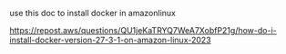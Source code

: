 
use this doc to install docker in amazonlinux

https://repost.aws/questions/QU1jeKaTRYQ7WeA7XobfP21g/how-do-i-install-docker-version-27-3-1-on-amazon-linux-2023

